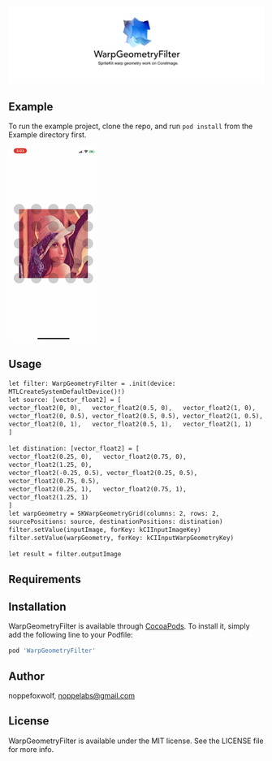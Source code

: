 ![](https://github.com/noppefoxwolf/WarpGeometryFilter/blob/master/.github/Logo.png)

## Example

To run the example project, clone the repo, and run `pod install` from the Example directory first.

![](https://github.com/noppefoxwolf/WarpGeometryFilter/blob/master/.github/Preview.gif)

## Usage 

```
let filter: WarpGeometryFilter = .init(device: MTLCreateSystemDefaultDevice()!)
let source: [vector_float2] = [
vector_float2(0, 0),   vector_float2(0.5, 0),   vector_float2(1, 0),
vector_float2(0, 0.5), vector_float2(0.5, 0.5), vector_float2(1, 0.5),
vector_float2(0, 1),   vector_float2(0.5, 1),   vector_float2(1, 1)
]

let distination: [vector_float2] = [
vector_float2(0.25, 0),   vector_float2(0.75, 0),   vector_float2(1.25, 0),
vector_float2(-0.25, 0.5), vector_float2(0.25, 0.5), vector_float2(0.75, 0.5),
vector_float2(0.25, 1),   vector_float2(0.75, 1),   vector_float2(1.25, 1)
]
let warpGeometry = SKWarpGeometryGrid(columns: 2, rows: 2, sourcePositions: source, destinationPositions: distination)
filter.setValue(inputImage, forKey: kCIInputImageKey)
filter.setValue(warpGeometry, forKey: kCIInputWarpGeometryKey)

let result = filter.outputImage
```

## Requirements

## Installation

WarpGeometryFilter is available through [CocoaPods](https://cocoapods.org). To install
it, simply add the following line to your Podfile:

```ruby
pod 'WarpGeometryFilter'
```

## Author

noppefoxwolf, noppelabs@gmail.com

## License

WarpGeometryFilter is available under the MIT license. See the LICENSE file for more info.
